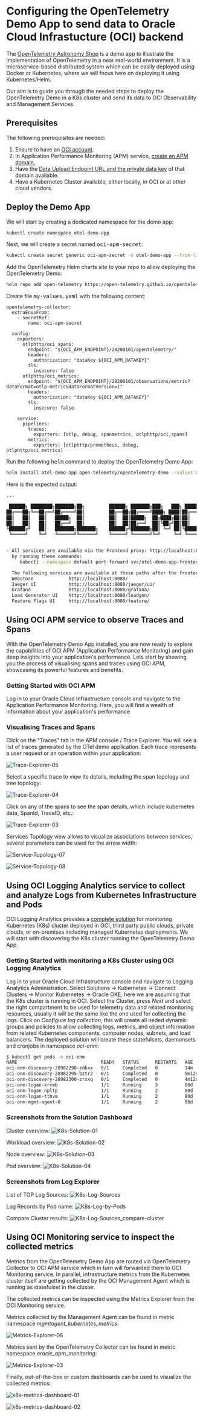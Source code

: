 # Configuring the OpenTelemetry Demo App to send data to Oracle Cloud Infrastucture (OCI) backend

The [OpenTelemetry Astronomy Shop](https://github.com/open-telemetry/opentelemetry-demo) is a demo app to illustrate the implementation of OpenTelemetry in a near real-world environment. It is a microservice-based distributed system which can be easily deployed using Docker or Kubernetes, where we will focus here on deploying it using Kubernetes/Helm.

Our aim is to guide you through the needed steps to deploy the OpenTelemetry Demo in a K8s cluster and send its data to OCI Observability and Management Services.

## Prerequisites
The following prerequisites are needed:
1. Ensure to have an [OCI account](https://signup.cloud.oracle.com).
2. In Application Performance Monitoring (APM) service, [create an APM domain.](https://docs.oracle.com/iaas/application-performance-monitoring/doc/create-apm-domain.html)
3. Have the [Data Upload Endpoint URL and the private data key](https://docs.oracle.com/en-us/iaas/application-performance-monitoring/doc/obtain-data-upload-endpoint-and-data-keys.html#GUID-912EA36F-4E58-4954-B9C2-4E9A9BADDAE9) of that domain available.
4. Have a Kubernetes Cluster available, either locally, in OCI or at other cloud vendors.

## Deploy the Demo App
We will start by creating a dedicated namespace for the demo app:
```bash
kubectl create namespace otel-demo-app
```
Next, we will create a secret named <samp>oci-apm-secret</samp>:
```bash
kubectl create secret generic oci-apm-secret -n otel-demo-app --from-literal="OCI_APM_ENDPOINT=<Data Upload Endpoint>" --from-literal="OCI_APM_DATAKEY=<Data Key>"
```
Add the OpenTelemetry Helm charts site to your repo to allow deploying the OpenTelemetry Demo:
```bash
helm repo add open-telemetry https://open-telemetry.github.io/opentelemetry-helm-charts
```
Create file <samp>my-values.yaml</samp> with the following content:
```
opentelemetry-collector:
  extraEnvsFrom:
    - secretRef:
        name: oci-apm-secret

  config:
    exporters:
      otlphttp/oci_spans:
        endpoint: "${OCI_APM_ENDPOINT}/20200101/opentelemetry/"
        headers:
          authorization: "dataKey ${OCI_APM_DATAKEY}"
        tls:
          insecure: false
      otlphttp/oci_metrics:
        endpoint: "${OCI_APM_ENDPOINT}/20200101/observations/metric?dataFormat=otlp-metric&dataFormatVersion=1"
        headers:
          authorization: "dataKey ${OCI_APM_DATAKEY}"
        tls:
          insecure: false

    service:
      pipelines:
        traces:
          exporters: [otlp, debug, spanmetrics, otlphttp/oci_spans]
        metrics:
          exporters: [otlphttp/prometheus, debug, otlphttp/oci_metrics]
```
Run the following <samp>helm</samp> command to deploy the OpenTelemetry Demo App:
```bash
helm install otel-demo-app open-telemetry/opentelemetry-demo --values my-values.yaml -n otel-demo-app
```
Here is the expected output:
```bash
...

 ██████╗ ████████╗███████╗██╗         ██████╗ ███████╗███╗   ███╗ ██████╗
██╔═══██╗╚══██╔══╝██╔════╝██║         ██╔══██╗██╔════╝████╗ ████║██╔═══██╗
██║   ██║   ██║   █████╗  ██║         ██║  ██║█████╗  ██╔████╔██║██║   ██║
██║   ██║   ██║   ██╔══╝  ██║         ██║  ██║██╔══╝  ██║╚██╔╝██║██║   ██║
╚██████╔╝   ██║   ███████╗███████╗    ██████╔╝███████╗██║ ╚═╝ ██║╚██████╔╝
 ╚═════╝    ╚═╝   ╚══════╝╚══════╝    ╚═════╝ ╚══════╝╚═╝     ╚═╝ ╚═════╝


- All services are available via the Frontend proxy: http://localhost:8080
  by running these commands:
     kubectl --namespace default port-forward svc/otel-demo-app-frontendproxy 8080:8080

  The following services are available at these paths after the frontendproxy service is exposed with port forwarding:
  Webstore             http://localhost:8080/
  Jaeger UI            http://localhost:8080/jaeger/ui/
  Grafana              http://localhost:8080/grafana/
  Load Generator UI    http://localhost:8080/loadgen/
  Feature Flags UI     http://localhost:8080/feature/    
```

## Using OCI APM service to observe Traces and Spans
With the OpenTelemetry Demo App installed, you are now ready to explore the capabilities of OCI APM (Application Performance Monitoring) and gain deep insights into your application's performance. Lets start by showing you the process of visualising spans and traces using OCI APM, showcasing its powerful features and benefits.

### Getting Started with OCI APM
Log in to your Oracle Cloud Infrastructure console and navigate to the Application Performance Monitoring. Here, you will find a wealth of information about your application's performance

### Visualising Traces and Spans
Click on the "Traces" tab in the APM console / Trace Explorer. You will see a list of traces generated by the OTel demo application. Each trace represents a user request or an operation within your application:

![Trace-Explorer-05](https://github.com/user-attachments/assets/81e98ec3-cac9-4498-9c58-4a204e361dc0)

Select a specific trace to view its details, including the span topology and tree topology:

![Trace-Explorer-04](https://github.com/user-attachments/assets/e864abb7-3db0-4491-8bde-a3a7e7141c30)

Click on any of the spans to see the span details, which include kubernetes data, SpanId, TraceID, etc.:

![Trace-Explorer-03](https://github.com/user-attachments/assets/c6244f5c-c8ba-418b-a5dd-eac696e9cea9)

Services Topology view allows to visualize associations between services, several parameters can be used for the arrow width:

![Service-Topology-07](https://github.com/user-attachments/assets/78e97dde-f569-4e18-b9e2-ebc5c95077f5)

![Service-Topology-08](https://github.com/user-attachments/assets/be3f58ec-7875-4514-a759-36e8297e2488)

## Using OCI Logging Analytics service to collect and analyze Logs from Kubernetes Infrastructure and Pods
OCI Logging Analytics provides a [complete solution](https://docs.oracle.com/en-us/iaas/logging-analytics/doc/kubernetes-solution.html) for monitoring Kubernetes (K8s) cluster deployed in OCI, third party public clouds, private clouds, or on-premises including managed Kubernetes deployments. We will start with discovering the K8s cluster running the OpenTelemetry Demo App.

### Getting Started with monitoring a K8s Cluster using OCI Logging Analytics
Log in to your Oracle Cloud Infrastructure console and navigate to Logging Analytics Administration. Select Solutions -> Kubernetes -> Connect Clusters -> Monitor Kubernetes -> Oracle OKE, here we are assuming that the K8s cluster is running in OCI. Select the Cluster, press *Next* and select the right compartment to be used for telemetry data and related monitoring resources, usually it will be the same like the one used for collecting the logs. Click on *Configure log collection*, this will create all neded dynamic groups and policies to allow collecting logs, metrics, and object information from related Kubernetes components, computer nodes, subnets, and load balancers. The deployed solution will create these statefulsets, daemonsets and cronjobs in namespace *oci-onm*:
```bash
$ kubectl get pods -n oci-onm
NAME                               READY   STATUS      RESTARTS   AGE
oci-onm-discovery-28982290-zdkxx   0/1     Completed   0          14m
oci-onm-discovery-28982295-bztr2   0/1     Completed   0          9m12s
oci-onm-discovery-28982300-zrxxq   0/1     Completed   0          4m12s
oci-onm-logan-krcmb                1/1     Running     3          80d
oci-onm-logan-npltp                1/1     Running     2          80d
oci-onm-logan-tthvm                1/1     Running     2          80d
oci-onm-mgmt-agent-0               1/1     Running     2          80d
```
### Screenshots from the Solution Dashboard
Cluster overview:
![K8s-Solution-01](https://github.com/user-attachments/assets/3d767718-60aa-4b47-b84a-93fedf5f9db4)

Workload overview:
![K8s-Solution-02](https://github.com/user-attachments/assets/e8bad199-f6c0-4155-8140-0758cdffab12)

Node overview:
![K8s-Solution-03](https://github.com/user-attachments/assets/ce809518-70e9-4d09-8cbe-0f3ff4662172)

Pod overview:
![K8s-Solution-04](https://github.com/user-attachments/assets/a0d7dbe1-9cc9-4219-886e-fa8f4691a382)

### Screenshots from Log Explorer

List of TOP Log Sources:
![K8s-Log-Sources](https://github.com/user-attachments/assets/a4637601-d932-436a-9921-2f333f0d5450)

Log Records by Pod name:
![K8s-Log-by-Pods](https://github.com/user-attachments/assets/47934bca-3084-47e7-87e6-4df986cbe42a)

Compare Cluster results:
![K8s-Log-Sources_compare-cluster](https://github.com/user-attachments/assets/27d78650-85fe-4c73-9566-08e115e3ebc4)


## Using OCI Monitoring service to inspect the collected metrics

Metrics from the OpenTelemetry Demo App are routed via OpenTelemetry Collector to OCI APM service which in turn will forwarded them to OCI Monitoring service. In parallel, infrastructure metrics from the Kubernetes cluster itself are getting collected by the OCI Management Agent which is running as statefulset in the cluster.

The collected metrics can be inspected using the Metrics Explorer from the OCI Monitoring service.

Metrics collected by the Management Agent can be found in metric namespace *mgmtagent_kubernetes_metrics*:

![Metrics-Explorer-06](https://github.com/user-attachments/assets/9863f36e-7097-4b34-ae7e-c11454335118)


Metrics sent by the OpenTelemetry Collector can be found in metric namespace *oracle_apm_monitoring*:

![Metrics-Explorer-03](https://github.com/user-attachments/assets/1aa3bea0-4bd1-4bba-81e1-eff9a2d474ea)

Finally, out-of-the-box or custom dashboards can be used to visualize the collected metrics:

![k8s-metrics-dashboard-01](https://github.com/user-attachments/assets/5b93d412-4974-4049-a22b-5c8d5be89fc1) 

![k8s-metrics-dashboard-02](https://github.com/user-attachments/assets/8b6ff3d8-f168-4581-b68e-0baf21b5b986)


